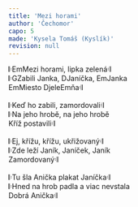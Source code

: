 ```yaml
---
title: 'Mezi horami'
author: 'Čechomor'
capo: 5
made: 'Kysela Tomáš (Kyslík)'
revision: null
---
```


<verse number="1:"></verse>&#x1d106;<wrapper><chord>Em</chord></wrapper>Mezi horami, lipka zelená&#x1d107;<br>
&#x1d106;<wrapper><chord>G</chord></wrapper>Zabili Janka, <wrapper><chord>D</chord></wrapper>Janíčka, <wrapper><chord>Em</chord></wrapper>Janka<br>
<wrapper><chord>Em</chord></wrapper>Miesto <wrapper><chord>D</chord></wrapper>jele<wrapper><chord>Em</chord></wrapper>ňa&#x1d107;<br>
<br>
<verse number="2:"></verse>&#x1d106;Keď ho zabili, zamordovali&#x1d107;<br>
&#x1d106;Na jeho hrobě, na jeho hrobě<br>
Kříž postavili&#x1d107;<br>
<br>
<verse number="3:"></verse>&#x1d106;Ej, křížu, křížu, ukřižovaný&#x1d107;<br>
&#x1d106;Zde leží Janík, Janíček, Janík<br>
Zamordovaný&#x1d107;<br>
<br>
<verse number="4:"></verse>&#x1d106;Tu šla Anička plakat Janíčka&#x1d107;<br>
&#x1d106;Hned na hrob padla a viac nevstala<br>
Dobrá Anička&#x1d107;<br>
<br>
<verse number="5. = 1:"></verse>